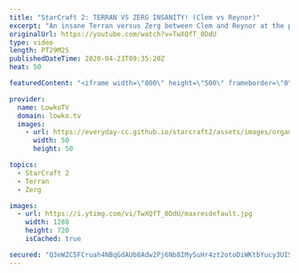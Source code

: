 ```yaml
---
title: "StarCraft 2: TERRAN VS ZERG INSANITY! (Clem vs Reynor)"
excerpt: "An insane Terran versus Zerg between Clem and Reynor at the professional level of StarCraft 2. This game showcases some of the highest level SC2 with both players constantly trying out to outsmart and outmicro the other. The skill level of the game in general is continously rising and it's noticable,"
originalUrl: https://youtube.com/watch?v=TwXQfT_0DdU
type: video
length: PT29M2S
publishedDateTime: 2020-04-23T09:35:20Z
heat: 50

featuredContent: "<iframe width=\"800\" height=\"500\" frameborder=\"0\" src=\"https://www.youtube.com/embed/TwXQfT_0DdU\" allow=\"accelerometer; autoplay; encrypted-media; gyroscope; picture-in-picture\" allowfullscreen></iframe>"

provider:
  name: LowkoTV
  domain: lowko.tv
  images:
    - url: https://everyday-cc.github.io/starcraft2/assets/images/organizations/lowko.tv-50x50.jpg
      width: 50
      height: 50

topics:
  - StarCraft 2
  - Terran
  - Zerg

images:
  - url: https://i.ytimg.com/vi/TwXQfT_0DdU/maxresdefault.jpg
    width: 1280
    height: 720
    isCached: true

secured: "Q3eWZC5FCruah4NBqGdAUb8Adw2Pj6Nb8IMySuHr4zt2otoDiWKtbYucy3UIS92PVdn7OXviGZueaUlAvLJs6IboTkUCeL0zCyEgpyse9AsdtKLZH4WjRi9KAbxQjQ4iLEfqM7SXhQZx0272uhvL2u8Wl/gZ8TS9AdkegxJvOmtCCEj49QgsG48VeyBTlE1hidhwz16ajMPNx9Cae5Xu5lfl5k7oRtouoSOXxIZuzltHmTuQ2AE6I+kOmwbRuBKCNCiCMR1VbBk4fIrqq/0iIxB+0HiddosHNz0osbG/ECAJLgitMSD2gcDKHatmDBa3C26bc5FdW105SHzzFkKycI3YrV7tDcIYRRIKnrpbEOD7Nzk+x2CvmSg5I5LxaoaNbn6Prhd/j/BbZCKt813KERc2MQILPWt9jL0Rl+HTW9FYVl5Phop0PWxoFrqIAfAf;Th48rFCgKXRPQKnFFp9U/g=="
---
```


